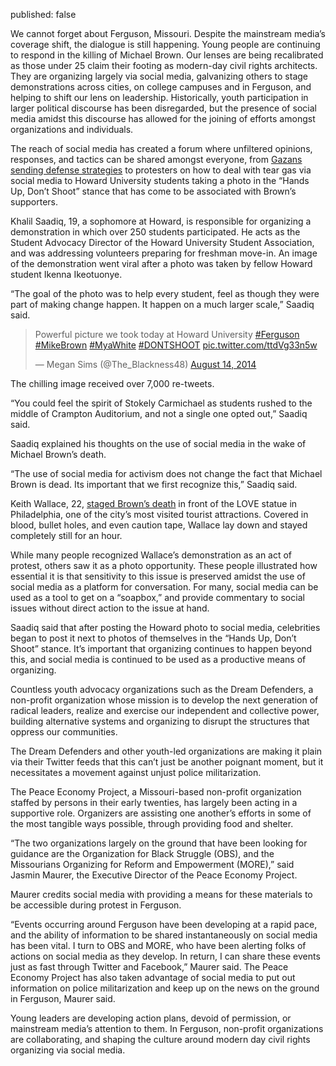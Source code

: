 published: false

We cannot forget about Ferguson, Missouri. Despite the mainstream media’s coverage shift, the dialogue is still happening. Young people are continuing to respond in the killing of Michael Brown. Our lenses are being recalibrated as those under 25 claim their footing as modern-day civil rights architects. They are organizing largely via social media, galvanizing others to stage demonstrations across cities, on college campuses and in Ferguson, and helping to shift our lens on leadership. Historically, youth participation in larger political discourse has been disregarded, but the presence of social media amidst this discourse has allowed for the joining of efforts amongst organizations and individuals.

The reach of social media has created a forum where unfiltered opinions, responses, and tactics can be shared amongst everyone, from [Gazans sending defense strategies](https://twitter.com/OccupyOakland/status/499758619470987266/photo/1) to protesters on how to deal with tear gas via social media to Howard University students taking a photo in the “Hands Up, Don’t Shoot” stance that has come to be associated with Brown’s supporters. 

Khalil Saadiq, 19, a sophomore at Howard, is responsible for organizing a demonstration in which over 250 students participated. He acts as the Student Advocacy Director of the Howard University Student Association, and was addressing volunteers preparing for freshman move-in. An image of the demonstration went viral after a photo was taken by fellow Howard student Ikenna Ikeotuonye. 

“The goal of the photo was to help every student, feel as though they were part of making change happen. It happen on a much larger scale,” Saadiq said.

<blockquote class="twitter-tweet" lang="en"><p>Powerful picture we took today at Howard University <a href="https://twitter.com/hashtag/Ferguson?src=hash">#Ferguson</a> <a href="https://twitter.com/hashtag/MikeBrown?src=hash">#MikeBrown</a> <a href="https://twitter.com/hashtag/MyaWhite?src=hash">#MyaWhite</a> <a href="https://twitter.com/hashtag/DONTSHOOT?src=hash">#DONTSHOOT</a> <a href="http://t.co/ttdVg33n5w">pic.twitter.com/ttdVg33n5w</a></p>&mdash; Megan Sims (@The_Blackness48) <a href="https://twitter.com/The_Blackness48/status/499714499688300545">August 14, 2014</a></blockquote>
<script async src="//platform.twitter.com/widgets.js" charset="utf-8"></script>


The chilling image received over 7,000 re-tweets.

“You could feel the spirit of Stokely Carmichael as students rushed to the middle of Crampton Auditorium, and not a single one opted out,” Saadiq said.

Saadiq explained his thoughts on the use of social media in the wake of Michael Brown’s death. 

“The use of social media for activism does not change the fact that Michael Brown is dead. Its important that we first recognize this,” Saadiq said.

Keith Wallace, 22, [staged Brown’s death](http://www.phillymag.com/news/2014/08/18/ferguson-protest-tourists-pose-dead-boy-love-park/) in front of the LOVE statue in Philadelphia, one of the city’s most visited tourist attractions. Covered in blood, bullet holes, and even caution tape, Wallace lay down and stayed completely still for an hour.

While many people recognized Wallace’s demonstration as an act of protest, others saw it as a photo opportunity. These people illustrated how essential it is that sensitivity to this issue is preserved amidst the use of social media as a platform for conversation. For many, social media can be used as a tool to get on a “soapbox,” and provide commentary to social issues without direct action to the issue at hand.

Saadiq said that after posting the Howard photo to social media, celebrities began to post it next to photos of themselves in the “Hands Up, Don’t Shoot” stance. It’s important that organizing continues to happen beyond this, and social media is continued to be used as a productive means of organizing.

Countless youth advocacy organizations such as the Dream Defenders, a non-profit organization whose mission is to develop the next generation of radical leaders, realize and exercise our independent and collective power, building alternative systems and organizing to disrupt the structures that oppress our communities. 

The Dream Defenders and other youth-led organizations are making it plain via their Twitter feeds that this can’t just be another poignant moment, but it necessitates a movement against unjust police militarization.

The Peace Economy Project, a Missouri-based non-profit organization staffed by persons in their early twenties, has largely been acting in a supportive role. Organizers are assisting one another’s efforts in some of the most tangible ways possible, through providing food and shelter.

“The two organizations largely on the ground that have been looking for guidance are the Organization for Black Struggle (OBS), and the Missourians Organizing for Reform and Empowerment (MORE),” said Jasmin Maurer, the Executive Director of the Peace Economy Project.

Maurer credits social media with providing a means for these materials to be accessible during protest in Ferguson.

“Events occurring around Ferguson have been developing at a rapid pace, and the ability of information to be shared instantaneously on social media has been vital. I turn to OBS and MORE, who have been alerting folks of actions on social media as they develop. In return, I can share these events just as fast through Twitter and Facebook,” Maurer said. The Peace Economy Project has also taken advantage of social media to put out information on police militarization and keep up on the news on the ground in Ferguson, Maurer said.

Young leaders are developing action plans, devoid of permission, or mainstream media’s attention to them. In Ferguson, non-profit organizations are collaborating, and shaping the culture around modern day civil rights organizing via social media. 
